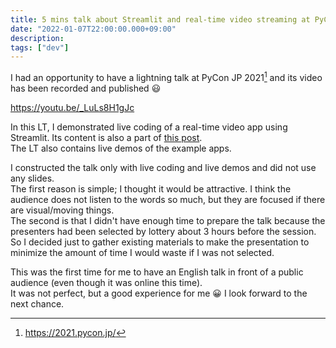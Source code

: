 ```yaml
---
title: 5 mins talk about Streamlit and real-time video streaming at PyConJP 2021
date: "2022-01-07T22:00:00.000+09:00"
description:
tags: ["dev"]
---
```


I had an opportunity to have a lightning talk at PyCon JP 2021[^1] and its video has been recorded and published 😃

[^1]: https://2021.pycon.jp/

https://youtu.be/_LuLs8H1gJc

In this LT, I demonstrated live coding of a real-time video app using Streamlit. Its content is also a part of [this post](../20211231-streamlit-webrtc-video-app-tutorial).\
The LT also contains live demos of the example apps.

I constructed the talk only with live coding and live demos and did not use any slides.\
The first reason is simple; I thought it would be attractive. I think the audience does not listen to the words so much, but they are focused if there are visual/moving things.\
The second is that I didn't have enough time to prepare the talk because the presenters had been selected by lottery about 3 hours before the session. So I decided just to gather existing materials to make the presentation to minimize the amount of time I would waste if I was not selected.

This was the first time for me to have an English talk in front of a public audience (even though it was online this time).\
It was not perfect, but a good experience for me 😀 I look forward to the next chance.
